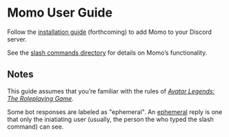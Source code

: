 # Momo User Guide

Follow the [installation guide](installation-guide.md) (forthcoming) to add Momo to your Discord server.

See the [slash commands directory](commands) for details on Momo’s functionality.

## Notes

This guide assumes that you’re familiar with the rules of [_Avatar Legends: The Roleplaying Game_](https://magpiegames.com/pages/avatarrpg).

Some bot responses are labeled as "ephemeral". An [ephemeral](<(https://support.discord.com/hc/en-us/articles/1500000580222-Ephemeral-Messages-FAQ)>) reply is one that only the iniatiating user (usually, the person the who typed the slash command) can see.
